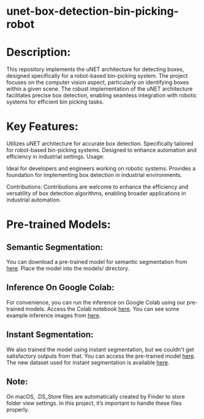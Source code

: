 # unet-box-detection-bin-picking-robot

# Description:

This repository implements the uNET architecture for detecting boxes, designed specifically for a robot-based bin-picking system. The project focuses on the computer vision aspect, particularly on identifying boxes within a given scene. The robust implementation of the uNET architecture facilitates precise box detection, enabling seamless integration with robotic systems for efficient bin picking tasks.

# Key Features:

Utilizes uNET architecture for accurate box detection. Specifically tailored for robot-based bin-picking systems. Designed to enhance automation and efficiency in industrial settings. Usage:

Ideal for developers and engineers working on robotic systems. Provides a foundation for implementing box detection in industrial environments.

Contributions: Contributions are welcome to enhance the efficiency and versatility of box detection algorithms, enabling broader applications in industrial automation.

# Pre-trained Models:

## Semantic Segmentation:
You can download a pre-trained model for semantic segmentation from [here](https://drive.google.com/file/d/1-DNHdGjgW8qMOXO-Pz2EYIh2M0IvyY4C/view?usp=share_link). Place the model into the models/ directory.

## Inference On Google Colab:

For convenience, you can run the inference on Google Colab using our pre-trained models. Access the Colab notebook [here](https://colab.research.google.com/drive/1u_lYgVbUwJPmJK6ds2oMLnGOx2tA1W5n?usp=sharing).
You can see some example inference images from [here](https://github.com/KavinduJ2001/UNet-Implementation/tree/main/Inference%20Images).

## Instant Segmentation:
We also trained the model using instant segmentation, but we couldn't get satisfactory outputs from that. You can access the pre-trained model [here](https://drive.google.com/file/d/1-0aUVPD53Hw8CtVmLkNkqKZBWkLTfdwk/view?usp=share_link). The new dataset used for instant segmentation is available [here](). 

## Note: 

On macOS, .DS_Store files are automatically created by Finder to store folder view settings. In this project, it’s important to handle these files properly.
